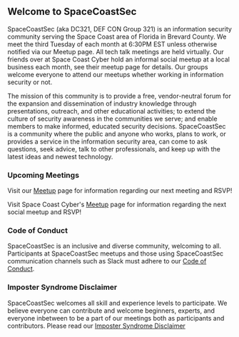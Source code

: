 ## Welcome to SpaceCoastSec

SpaceCoastSec (aka DC321, DEF CON Group 321) is an information security community serving the Space Coast area of Florida in Brevard County. We meet the third Tuesday of each month at 6:30PM EST unless otherwise notified via our Meetup page.  All tech talk meetings are held virtually. Our friends over at Space Coast Cyber hold an informal social meetup at a local business each month, see their meetup page for details. Our groups welcome everyone to attend our meetups whether working in information security or not.

The mission of this community is to provide a free, vendor-neutral forum for the expansion and dissemination of industry knowledge through presentations, outreach, and other educational activities; to extend the culture of security awareness in the communities we serve; and enable members to make informed, educated security decisions. SpaceCoastSec is a community where the public and anyone who works, plans to work, or provides a service in the information security area, can come to ask questions, seek advice, talk to other professionals, and keep up with the latest ideas and newest technology.

### Upcoming Meetings

Visit our [Meetup](https://www.meetup.com/spacecoastsec/) page for information regarding our next meeting and RSVP! 

Visit Space Coast Cyber's [Meetup](https://www.meetup.com/spacecoastcyber/) page for information regarding the next social meetup and RSVP!

### Code of Conduct

SpaceCoastSec is an inclusive and diverse community, welcoming to all. Participants at SpaceCoastSec meetups and those using SpaceCoastSec communication channels such as Slack must adhere to our [Code of Conduct](coc.html).

### Imposter Syndrome Disclaimer

SpaceCoastSec welcomes all skill and experience levels to participate. We believe everyone can contribute and welcome beginners, experts, and everyone inbetween to be a part of our meetings both as participants and contributors. Please read our [Imposter Syndrome Disclaimer](impostersyndrome.html)
